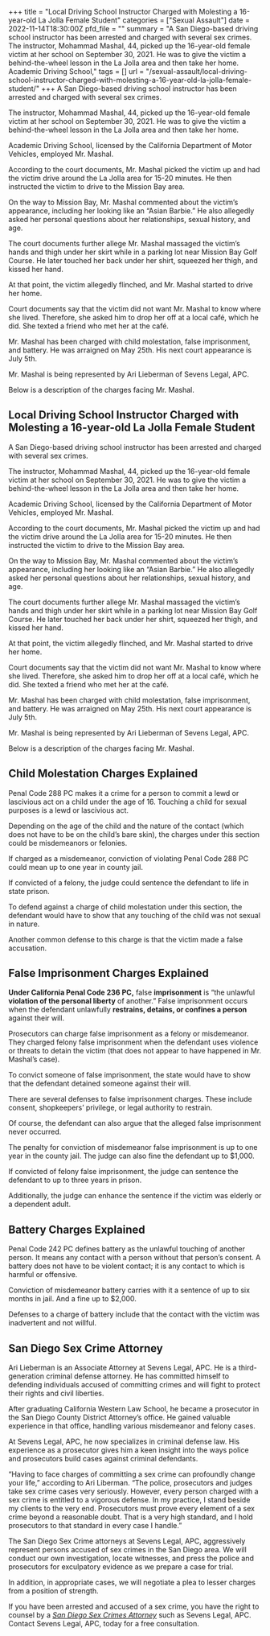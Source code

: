 +++
title = "Local Driving School Instructor Charged with Molesting a 16-year-old La Jolla Female Student"
categories = ["Sexual Assault"]
date = 2022-11-14T18:30:00Z
pfd_file = ""
summary = "A San Diego-based driving school instructor has been arrested and charged with several sex crimes. The instructor, Mohammad Mashal, 44, picked up the 16-year-old female victim at her school on September 30, 2021. He was to give the victim a behind-the-wheel lesson in the La Jolla area and then take her home. Academic Driving School,"
tags = []
url = "/sexual-assault/local-driving-school-instructor-charged-with-molesting-a-16-year-old-la-jolla-female-student/"
+++
A San Diego-based driving school instructor has been arrested and charged with several sex crimes.

The instructor, Mohammad Mashal, 44, picked up the 16-year-old female victim at her school on September 30, 2021. He was to give the victim a behind-the-wheel lesson in the La Jolla area and then take her home.

Academic Driving School, licensed by the California Department of Motor Vehicles, employed Mr. Mashal.

According to the court documents, Mr. Mashal picked the victim up and had the victim drive around the La Jolla area for 15-20 minutes. He then instructed the victim to drive to the Mission Bay area.

On the way to Mission Bay, Mr. Mashal commented about the victim’s appearance, including her looking like an “Asian Barbie.” He also allegedly asked her personal questions about her relationships, sexual history, and age.

The court documents further allege Mr. Mashal massaged the victim’s hands and thigh under her skirt while in a parking lot near Mission Bay Golf Course. He later touched her back under her shirt, squeezed her thigh, and kissed her hand.

At that point, the victim allegedly flinched, and Mr. Mashal started to drive her home.

Court documents say that the victim did not want Mr. Mashal to know where she lived. Therefore, she asked him to drop her off at a local café, which he did. She texted a friend who met her at the café.

Mr. Mashal has been charged with child molestation, false imprisonment, and battery. He was arraigned on May 25th. His next court appearance is July 5th.

Mr. Mashal is being represented by Ari Lieberman of Sevens Legal, APC.

Below is a description of the charges facing Mr. Mashal.

## Local Driving School Instructor Charged with Molesting a 16-year-old La Jolla Female Student

A San Diego-based driving school instructor has been arrested and charged with several sex crimes.

The instructor, Mohammad Mashal, 44, picked up the 16-year-old female victim at her school on September 30, 2021. He was to give the victim a behind-the-wheel lesson in the La Jolla area and then take her home.

Academic Driving School, licensed by the California Department of Motor Vehicles, employed Mr. Mashal.

According to the court documents, Mr. Mashal picked the victim up and had the victim drive around the La Jolla area for 15-20 minutes. He then instructed the victim to drive to the Mission Bay area.

On the way to Mission Bay, Mr. Mashal commented about the victim’s appearance, including her looking like an “Asian Barbie.” He also allegedly asked her personal questions about her relationships, sexual history, and age.

The court documents further allege Mr. Mashal massaged the victim’s hands and thigh under her skirt while in a parking lot near Mission Bay Golf Course. He later touched her back under her shirt, squeezed her thigh, and kissed her hand.

At that point, the victim allegedly flinched, and Mr. Mashal started to drive her home.

Court documents say that the victim did not want Mr. Mashal to know where she lived. Therefore, she asked him to drop her off at a local café, which he did. She texted a friend who met her at the café.

Mr. Mashal has been charged with child molestation, false imprisonment, and battery. He was arraigned on May 25th. His next court appearance is July 5th.

Mr. Mashal is being represented by Ari Lieberman of Sevens Legal, APC.

Below is a description of the charges facing Mr. Mashal.

## Child Molestation Charges Explained

Penal Code 288 PC makes it a crime for a person to commit a lewd or lascivious act on a child under the age of 16. Touching a child for sexual purposes is a lewd or lascivious act.

Depending on the age of the child and the nature of the contact (which does not have to be on the child’s bare skin), the charges under this section could be misdemeanors or felonies.

If charged as a misdemeanor, conviction of violating Penal Code 288 PC could mean up to one year in county jail.

If convicted of a felony, the judge could sentence the defendant to life in state prison.

To defend against a charge of child molestation under this section, the defendant would have to show that any touching of the child was not sexual in nature.

Another common defense to this charge is that the victim made a false accusation.

## False Imprisonment Charges Explained

**Under California Penal Code 236 PC,** false **imprisonment** is “the unlawful **violation of the personal liberty** of another.” False imprisonment occurs when the defendant unlawfully **restrains, detains, or confines a person** against their will.

Prosecutors can charge false imprisonment as a felony or misdemeanor. They charged felony false imprisonment when the defendant uses violence or threats to detain the victim (that does not appear to have happened in Mr. Mashal’s case).

To convict someone of false imprisonment, the state would have to show that the defendant detained someone against their will.

There are several defenses to false imprisonment charges. These include consent, shopkeepers’ privilege, or legal authority to restrain.

Of course, the defendant can also argue that the alleged false imprisonment never occurred.

The penalty for conviction of misdemeanor false imprisonment is up to one year in the county jail. The judge can also fine the defendant up to $1,000.

If convicted of felony false imprisonment, the judge can sentence the defendant to up to three years in prison.

Additionally, the judge can enhance the sentence if the victim was elderly or a dependent adult.

## Battery Charges Explained

Penal Code 242 PC defines battery as the unlawful touching of another person. It means any contact with a person without that person’s consent. A battery does not have to be violent contact; it is any contact to which is harmful or offensive.

Conviction of misdemeanor battery carries with it a sentence of up to six months in jail. And a fine up to $2,000.

Defenses to a charge of battery include that the contact with the victim was inadvertent and not willful.

## San Diego Sex Crime Attorney

Ari Lieberman is an Associate Attorney at Sevens Legal, APC. He is a third-generation criminal defense attorney. He has committed himself to defending individuals accused of committing crimes and will fight to protect their rights and civil liberties.

After graduating California Western Law School, he became a prosecutor in the San Diego County District Attorney’s office. He gained valuable experience in that office, handling various misdemeanor and felony cases.

At Sevens Legal, APC, he now specializes in criminal defense law. His experience as a prosecutor gives him a keen insight into the ways police and prosecutors build cases against criminal defendants.

“Having to face charges of committing a sex crime can profoundly change your life,” according to Ari Liberman. “The police, prosecutors and judges take sex crime cases very seriously. However, every person charged with a sex crime is entitled to a vigorous defense. In my practice, I stand beside my clients to the very end. Prosecutors must prove every element of a sex crime beyond a reasonable doubt. That is a very high standard, and I hold prosecutors to that standard in every case I handle.”

The San Diego Sex Crime attorneys at Sevens Legal, APC, aggressively represent persons accused of sex crimes in the San Diego area. We will conduct our own investigation, locate witnesses, and press the police and prosecutors for exculpatory evidence as we prepare a case for trial.

In addition, in appropriate cases, we will negotiate a plea to lesser charges from a position of strength.

If you have been arrested and accused of a sex crime, you have the right to counsel by a [_San Diego Sex Crimes Attorney_](https://www.sevenslegal.com/san-diego-sex-crimes-lawyer/) such as Sevens Legal, APC. Contact Sevens Legal, APC, today for a free consultation.